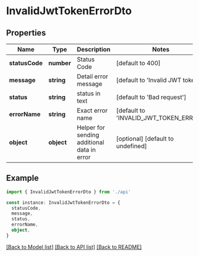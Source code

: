 # InvalidJwtTokenErrorDto

## Properties

| Name           | Type       | Description                                 | Notes                                  |
| -------------- | ---------- | ------------------------------------------- | -------------------------------------- |
| **statusCode** | **number** | Status Code                                 | [default to 400]                       |
| **message**    | **string** | Detail error message                        | [default to 'Invalid JWT token.']      |
| **status**     | **string** | status in text                              | [default to 'Bad request']             |
| **errorName**  | **string** | Exact error name                            | [default to 'INVALID_JWT_TOKEN_ERROR'] |
| **object**     | **object** | Helper for sending additional data in error | [optional] [default to undefined]      |

## Example

```typescript
import { InvalidJwtTokenErrorDto } from './api'

const instance: InvalidJwtTokenErrorDto = {
  statusCode,
  message,
  status,
  errorName,
  object,
}
```

[[Back to Model list]](../README.md#documentation-for-models) [[Back to API list]](../README.md#documentation-for-api-endpoints) [[Back to README]](../README.md)
